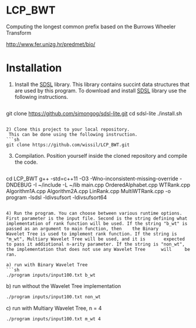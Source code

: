 # LCP_BWT
Computing the longest common prefix based on the Burrows Wheeler Transform

http://www.fer.unizg.hr/predmet/bio/


# Installation

1) Install the [SDSL][SDSL] library. 
   This library contains succint data structures that are used by this program.
   To download and install [SDSL][SDSL] library use the following instructions.
   ```sh
  git clone https://github.com/simongog/sdsl-lite.git
  cd sdsl-lite
  ./install.sh
  ```
  
2) Clone this project to your local repository.
   This can be done using the following instruction.
  ```sh
  git clone https://github.com/wissil/LCP_BWT.git
  ```
  
3) Compilation.
   Position yourself inside the cloned repository and compile the code.
   ```sh
  cd LCP_BWT
  g++ -std=c++11 -O3 -Wno-inconsistent-missing-override -DNDEBUG -I ~/include -L ~/lib main.cpp OrderedAlphabet.cpp WTRank.cpp             Algorithm1A.cpp Algorithm2A.cpp LinRank.cpp MultiWTRank.cpp -o program -lsdsl -ldivsufsort -ldivsufsort64
  ```
  
4) Run the program. You can choose between various runtime options. First parameter is the input file. Second is the string defining what    implementation of rank function will be used. If the string "b_wt" is passed as an argument to main function, then    the Binary         Wavelet Tree is used to implement rank function. If the string is "m_wt", Multiary Wavelet Tree will be used, and it is       expected    to pass it addiotional n-arity parameter. If the string is "non_wt", the implementation that does not use any Wavelet Tree      will     be ran.

  a) run with Binary Wavelet Tree
  ```sh
  ./program inputs/input100.txt b_wt
  ```
  b) run without the Wavelet Tree implementation
   ```sh
  ./program inputs/input100.txt non_wt
  ```
  
  c) run with Multiary Wavelet Tree, n = 4
   ```sh
   ./program inputs/input100.txt m_wt 4
   ```


[SDSL]: https://github.com/simongog/sdsl-lite/ "Succinct Data Structure Library"
